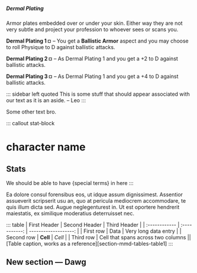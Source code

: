 ##### Dermal Plating

Armor plates embedded over or under your skin. Either way they are not very subtle and project your profession to whoever sees or scans you.

**Dermal Plating 1 ¤** – You get a **Ballistic Armor** aspect and you may choose to roll Physique to D against ballistic attacks.

**Dermal Plating 2 ¤** – As Dermal Plating 1 and you get a +2 to D against ballistic attacks.

**Dermal Plating 3 ¤** – As Dermal Plating 1 and you get a +4 to D against ballistic attacks.

::: sidebar left quoted
This is some stuff that should appear associated with our text as it is an aside.
– Leo
:::

Some other text bro.

::: callout stat-block
# character name

## Stats
We should be able to have {special terms} in here
:::

Ea dolore consul forensibus eos, ut idque assum dignissimest. Assentior assueverit scripserit usu an, quo at pericula mediocrem accommodare, te quis illum dicta sed. Augue neglegenturest in. Ut est oportere hendrerit maiestatis, ex similique moderatius deterruisset nec.

::: table
| First Header  | Second Header | Third Header         |
| :------------ | :-----------: | -------------------: |
| First row     | Data          | Very long data entry |
| Second row    | **Cell**      | *Cell*               |
| Third row     | Cell that spans across two columns  ||
[Table caption, works as a reference][section-mmd-tables-table1]
:::


## New section ​— Dawg

